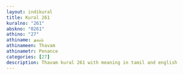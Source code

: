 ```yaml
---
layout: indikural
title: Kural 261
kuralno: "261"
abskno: "0261"
athino: "27"
athiname: தவம்
athinameen: Thavam
athinametr: Penance
categories: [27]
description: Thavam kural 261 with meaning in tamil and english 
---
```


